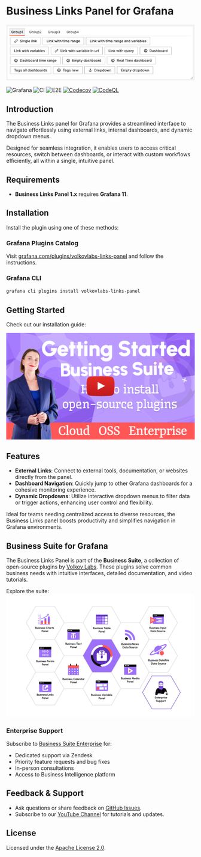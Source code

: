# Business Links Panel for Grafana

![Links Screenshot](https://github.com/VolkovLabs/business-links/raw/main/src/img/panel.png)

![Grafana](https://img.shields.io/badge/Grafana-11.6-orange)
![CI](https://github.com/volkovlabs/business-links/workflows/CI/badge.svg)
![E2E](https://github.com/volkovlabs/business-links/workflows/E2E/badge.svg)
[![Codecov](https://codecov.io/gh/VolkovLabs/business-links/branch/main/graph/badge.svg)](https://codecov.io/gh/VolkovLabs/business-links)
[![CodeQL](https://github.com/VolkovLabs/business-links/actions/workflows/codeql.yml/badge.svg)](https://github.com/VolkovLabs/business-links/actions/workflows/codeql-analysis.yml)

## Introduction

The Business Links panel for Grafana provides a streamlined interface to navigate effortlessly using external links, internal dashboards, and dynamic dropdown menus.

Designed for seamless integration, it enables users to access critical resources, switch between dashboards, or interact with custom workflows efficiently, all within a single, intuitive panel.

## Requirements

- **Business Links Panel 1.x** requires **Grafana 11**.

## Installation

Install the plugin using one of these methods:

### Grafana Plugins Catalog

Visit [grafana.com/plugins/volkovlabs-links-panel](https://grafana.com/grafana/plugins/volkovlabs-links-panel/) and follow the instructions.

### Grafana CLI

```bash
grafana cli plugins install volkovlabs-links-panel
```

## Getting Started

Check out our installation guide:

[![Install Business Suite Plugins in Cloud, OSS, Enterprise](https://raw.githubusercontent.com/volkovlabs/.github/main/started.png)](https://youtu.be/1qYzHfPXJF8)

## Features

- **External Links**: Connect to external tools, documentation, or websites directly from the panel.
- **Dashboard Navigation**: Quickly jump to other Grafana dashboards for a cohesive monitoring experience.
- **Dynamic Dropdowns**: Utilize interactive dropdown menus to filter data or trigger actions, enhancing user control and flexibility.

Ideal for teams needing centralized access to diverse resources, the Business Links panel boosts productivity and simplifies navigation in Grafana environments.

## Business Suite for Grafana

The Business Links Panel is part of the **Business Suite**, a collection of open-source plugins by [Volkov Labs](https://volkovlabs.io/). These plugins solve common business needs with intuitive interfaces, detailed documentation, and video tutorials.

Explore the suite:
[![Business Suite for Grafana](https://raw.githubusercontent.com/VolkovLabs/.github/main/business.png)](https://volkovlabs.io/plugins/)

### Enterprise Support

Subscribe to [Business Suite Enterprise](https://volkovlabs.io/pricing/) for:

- Dedicated support via Zendesk
- Priority feature requests and bug fixes
- In-person consultations
- Access to Business Intelligence platform

## Feedback & Support

- Ask questions or share feedback on [GitHub Issues](https://github.com/volkovlabs/business-links/issues).
- Subscribe to our [YouTube Channel](https://youtube.com/@volkovlabs) for tutorials and updates.

## License

Licensed under the [Apache License 2.0](https://github.com/volkovlabs/business-links/blob/main/LICENSE).
